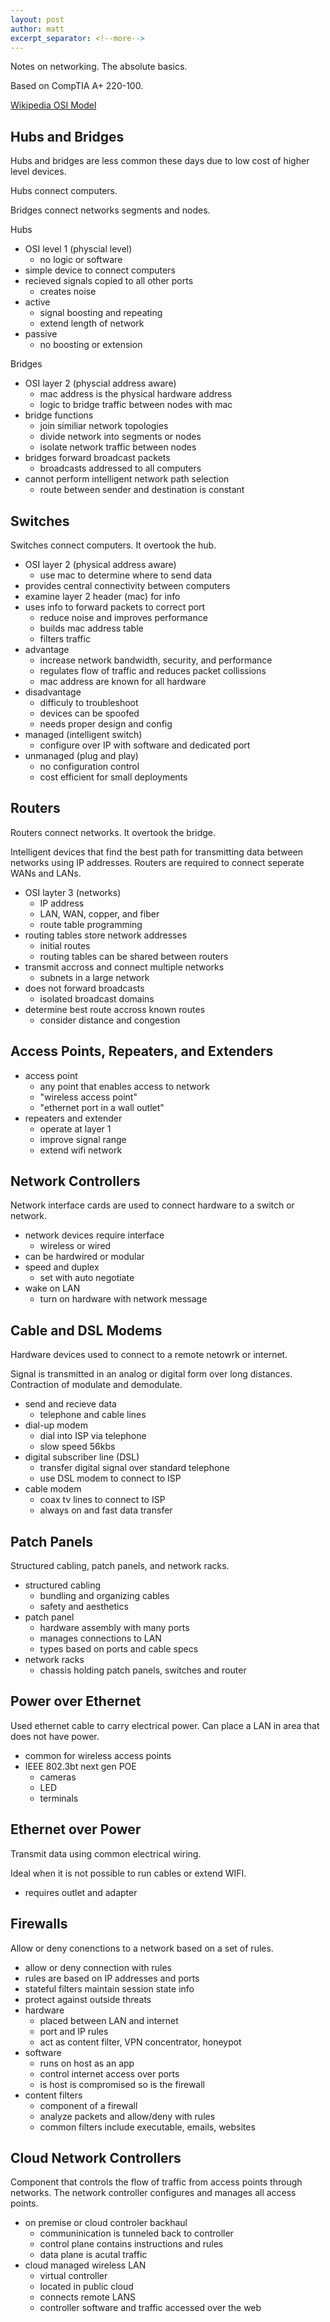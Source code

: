 ```yaml
---
layout: post
author: matt
excerpt_separator: <!--more-->
---
```


Notes on networking. The absolute basics.

<!--more-->
Based on CompTIA A+ 220-100.

[Wikipedia OSI Model](https://en.wikipedia.org/wiki/OSI_model)


## Hubs and Bridges

Hubs and bridges are less common these days due to low cost of higher level devices.

Hubs connect computers. 

Bridges connect networks segments and nodes.

Hubs

- OSI level 1 (physcial level)
	- no logic or software
- simple device to connect computers
- recieved signals copied to all other ports
	- creates noise
- active
	- signal boosting and repeating
	- extend length of network
- passive
	- no boosting or extension

Bridges

- OSI layer 2 (physcial address aware)
	- mac address is the physical hardware address
	- logic to bridge traffic between nodes with mac
- bridge functions
	- join similiar network topologies
	- divide network into segments or nodes
	- isolate network traffic between nodes
- bridges forward broadcast packets
	- broadcasts addressed to all computers
- cannot perform intelligent network path selection
	- route between sender and destination is constant


## Switches

Switches connect computers. It overtook the hub.

- OSI layer 2 (physical address aware)
	- use mac to determine where to send data
- provides central connectivity between computers
- examine layer 2 header (mac) for info
- uses info to forward packets to correct port
	- reduce noise and improves performance
	- builds mac address table
	- filters traffic
- advantage
	- increase network bandwidth, security, and performance
	- regulates flow of traffic and reduces packet collissions
	- mac address are known for all hardware
- disadvantage
	- difficuly to troubleshoot
	- devices can be spoofed
	- needs proper design and config
- managed (intelligent switch)
	- configure over IP with software and dedicated port
- unmanaged (plug and play)
	- no configuration control
	- cost efficient for small deployments


## Routers

Routers connect networks. It overtook the bridge.

Intelligent devices that find the best path for transmitting data between networks using IP addresses. Routers are required to connect seperate WANs and LANs. 

- OSI layter 3 (networks)
	- IP address
	- LAN, WAN, copper, and fiber
	- route table programming
- routing tables store network addresses
	- initial routes
	- routing tables can be shared between routers
- transmit accross and connect multiple networks
	- subnets in a large network
- does not forward broadcasts
	- isolated broadcast domains
- determine best route accross known routes
	- consider distance and congestion

## Access Points, Repeaters, and Extenders

- access point
	- any point that enables access to network
	- "wireless access point"
	- "ethernet port in a wall outlet"
- repeaters and extender
	- operate at layer 1
	- improve signal range
	- extend wifi network

## Network Controllers

Network interface cards are used to connect hardware to a switch or network.

- network devices require interface
	- wireless or wired
- can be hardwired or modular
- speed and duplex
	- set with auto negotiate
- wake on LAN
	- turn on hardware with network message

## Cable and DSL Modems

Hardware devices used to connect to a remote netowrk or internet.

Signal is transmitted in an analog or digital form over long distances. Contraction of modulate and demodulate.

- send and recieve data
	- telephone and cable lines
- dial-up modem
	- dial into ISP via telephone
	- slow speed 56kbs
- digital subscriber line (DSL)
	- transfer digital signal over standard telephone
	- use DSL modem to connect to ISP
- cable modem
	- coax tv lines to connect to ISP
	- always on and fast data transfer

## Patch Panels

Structured cabling, patch panels, and network racks.

- structured cabling
	- bundling and organizing cables
	- safety and aesthetics
- patch panel
	- hardware assembly with many ports
	- manages connections to LAN
	- types based on ports and cable specs
- network racks
	- chassis holding patch panels, switches and router

## Power over Ethernet

Used ethernet cable to carry electrical power. Can place a LAN in area that does not have power.

- common for wireless access points
- IEEE 802.3bt next gen POE
	- cameras
	- LED
	- terminals

## Ethernet over Power

Transmit data using common electrical wiring.

Ideal when it is not possible to run cables or extend WIFI.

- requires outlet and adapter

## Firewalls

Allow or deny conenctions to a network based on a set of rules.

- allow or deny connection with rules
- rules are based on IP addresses and ports
- stateful filters maintain session state info
- protect against outside threats
- hardware
	- placed between LAN and internet
	- port and IP rules
	- act as content filter, VPN concentrator, honeypot
- software
	- runs on host as an app
	- control internet access over ports
	- is host is compromised so is the firewall
- content filters
	- component of a firewall
	- analyze packets and allow/deny with rules
	- common filters include executable, emails, websites

## Cloud Network Controllers 

Component that controls the flow of traffic from access points through networks. The network controller configures and manages all access points.

- on premise or cloud controler backhaul
	- communinication is tunneled back to controller
	- control plane contains instructions and rules
	- data plane is acutal traffic
- cloud managed wireless LAN
	- virtual controller
	- located in public cloud
	- connects remote LANS
	- controller software and traffic accessed over the web
